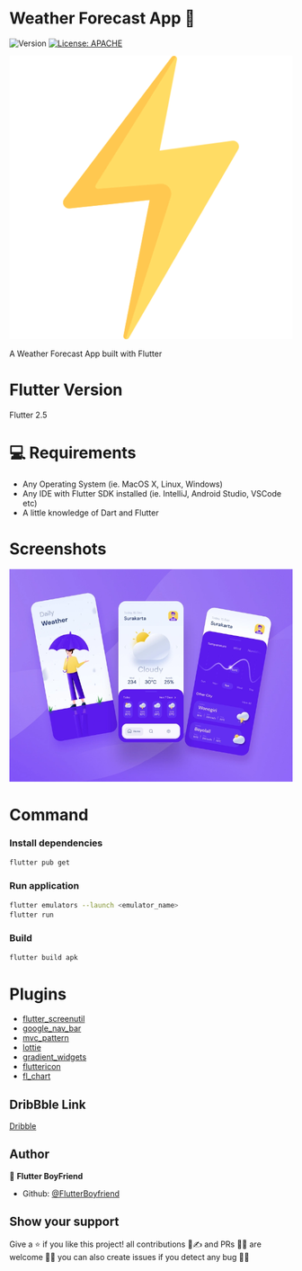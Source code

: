 # Weather Forecast App 👋

![Version](https://img.shields.io/badge/version-2.0.0-blue.svg?cacheSeconds=2592000)
[![License: APACHE](https://img.shields.io/badge/License-APACHE-yellow.svg)](#)

 ![Logo](assets/images/lightning.png)



A Weather Forecast App built with Flutter

# Flutter Version
Flutter 2.5



# 💻 Requirements

- Any Operating System (ie. MacOS X, Linux, Windows)
- Any IDE with Flutter SDK installed (ie. IntelliJ, Android Studio, VSCode etc)
- A little knowledge of Dart and Flutter

# Screenshots


 ![Dribbble](screenshots/weather.png)



# Command
### Install dependencies

```sh
flutter pub get
```

### Run application

```sh
flutter emulators --launch <emulator_name>
flutter run
```

### Build

```sh
flutter build apk
```

# Plugins
- [flutter_screenutil](https://pub.dev/packages/flutter_screenutil)
- [google_nav_bar](https://pub.dev/packages/google_nav_bar)
- [mvc_pattern](https://pub.dev/packages/mvc_pattern)
- [lottie](https://pub.dev/packages/lottie)
- [gradient_widgets](https://pub.dev/packages/gradient_widgets)
- [fluttericon](https://pub.dev/packages/fluttericon)
- [fl_chart](https://pub.dev/packages/fl_chart)


## DribBble Link
[Dribble](https://dribbble.com/shots/14807515-Daily-Weather-Prediction)
 


## Author

👤 **Flutter BoyFriend**

* Github: [@FlutterBoyfriend](https://github.com/FlutterBoyfriend)

## Show your support

Give a ⭐️ if you like this project! all contributions 👏✍ and PRs 🖖🤞 are welcome 🤝🙏
you can also create issues if you detect any bug 🦟🦟 

